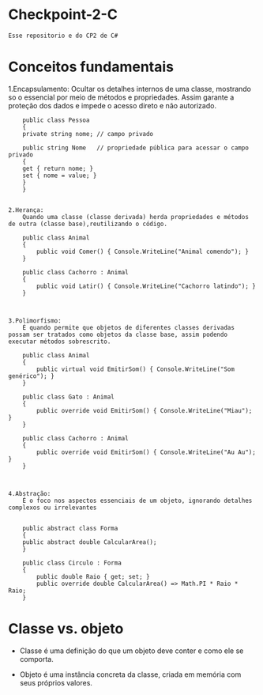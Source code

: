 # Checkpoint-2-C
	Esse repositorio e do CP2 de C#



# Conceitos fundamentais 
1.Encapsulamento: 
		Ocultar os detalhes internos de uma classe, mostrando so o essencial por meio de métodos e propriedades. 
		Assim garante a proteção dos dados e impede o acesso direto e não autorizado.

		public class Pessoa
		{
    	private string nome; // campo privado

    	public string Nome   // propriedade pública para acessar o campo privado
    	{
        get { return nome; }
        set { nome = value; }
    	}
		}


	2.Herança:
		Quando uma classe (classe derivada) herda propriedades e métodos de outra (classe base),reutilizando o código.

		public class Animal
		{
		    public void Comer() { Console.WriteLine("Animal comendo"); }
		}
		
		public class Cachorro : Animal
		{
		    public void Latir() { Console.WriteLine("Cachorro latindo"); }
		}



	3.Polimorfismo:
		É quando permite que objetos de diferentes classes derivadas possam ser tratados como objetos da classe base, assim podendo executar métodos sobrescrito.	

		public class Animal
		{
		    public virtual void EmitirSom() { Console.WriteLine("Som genérico"); }
		}
		
		public class Gato : Animal
		{
		    public override void EmitirSom() { Console.WriteLine("Miau"); }
		}
		
		public class Cachorro : Animal
		{
		    public override void EmitirSom() { Console.WriteLine("Au Au"); }
		}



	4.Abstração:
		É o foco nos aspectos essenciais de um objeto, ignorando detalhes complexos ou irrelevantes


		public abstract class Forma
		{
		public abstract double CalcularArea();
		}
		
		public class Circulo : Forma
		{
		    public double Raio { get; set; }
		    public override double CalcularArea() => Math.PI * Raio * Raio;
		}



# Classe vs. objeto

- Classe é uma definição do que um objeto deve conter e como ele se comporta.

- Objeto é uma instância concreta da classe, criada em memória com seus próprios valores.
